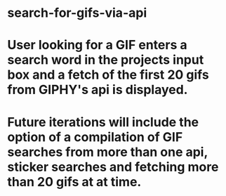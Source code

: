 # search-for-gifs-via-api

# User looking for a GIF enters a search word in the projects input box and a fetch of the first 20 gifs from GIPHY's api is displayed.

# Future iterations will include the option of a compilation of GIF searches from more than one api, sticker searches and fetching more than 20 gifs at at time.

